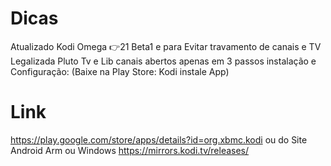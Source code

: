 # Dicas<br>
Atualizado Kodi Omega 👉21 Beta1 e para Evitar travamento de canais e TV Legalizada Pluto Tv e Lib canais abertos apenas em 3 passos instalação e Configuração: (Baixe na Play Store: Kodi instale App)  

# Link<br>
https://play.google.com/store/apps/details?id=org.xbmc.kodi ou do Site Android Arm ou Windows https://mirrors.kodi.tv/releases/
